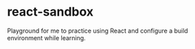 # react-sandbox

Playground for me to practice using React and configure a build environment while learning.
